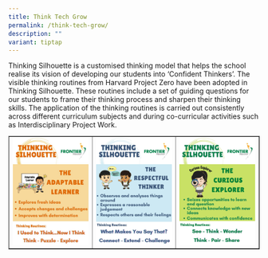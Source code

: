 ```yaml
---
title: Think Tech Grow
permalink: /think-tech-grow/
description: ""
variant: tiptap
---
```

<p> Thinking Silhouette is a customised thinking model that helps the school realise its vision of developing our students into ‘Confident Thinkers’. The visible thinking routines from Harvard Project Zero have been adopted in Thinking Silhouette. These routines include a set of guiding questions for our students to frame their thinking process and sharpen their thinking skills. The application of the thinking routines is carried out consistently across different curriculum subjects and during co-curricular activities such as Interdisciplinary Project Work.</p>

<table style="border-collapse: collapse; width: 100%;" border="1">
<tbody>
<tr>
<td style="width: 33.3333%;"><img src="/images/thinking s 1.jpeg"></td>
<td style="width: 33.3333%;"><img src="/images/thinking s 2.jpg"></td>
<td style="width: 33.3333%;"><img src="/images/thinking s 3.jpg"></td>
</tr>
</tbody>
</table>